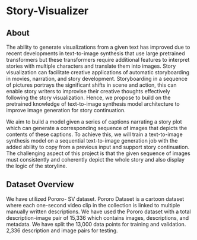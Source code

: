 # Story-Visualizer

## About

The ability to generate visualizations from a given text has improved due to recent developments in text-to-image synthesis that use large pretrained transformers but these transformers require additional features to interpret stories with multiple characters and translate them into images. Story visualization can facilitate creative applications of automatic storyboarding in movies, narration, and story development. Storyboarding in a sequence of pictures portrays the significant shifts in scene and action, this can enable story writers to improvise their creative thoughts effectively following the story visualization. Hence, we propose to build on the pretrained knowledge of text-to-image synthesis model architecture to improve image generation for story continuation. 

We aim to build a model given a series of captions narrating a story plot which can generate a corresponding sequence of images that depicts the contents of these captions. To achieve this, we will train a text-to-image synthesis model on a sequential text-to-image generation job with the added ability to copy from a previous input and support story continuation. The challenging aspect of this project is that the given sequence of images must consistently and coherently depict the whole story and also display the logic of the storyline.

## Dataset Overview

We have utilized Pororo- SV dataset. Pororo Dataset is a cartoon dataset where each one-second video clip in the collection is linked to multiple manually written descriptions. We have used the Pororo dataset with a total description-image pair of 15,336 which contains images, descriptions, and metadata. We have split the 13,000 data points for training and validation. 2,336 description and image pairs for testing.

